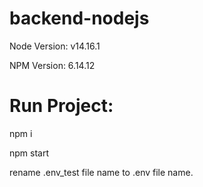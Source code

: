 # backend-nodejs
Node Version: v14.16.1

NPM Version: 6.14.12

# Run Project:
npm i

npm start

rename .env_test file name to .env file name.